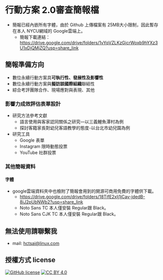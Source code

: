 # 行動方案 2.0審查簡報檔
- 簡報已經內嵌所有字體，由於 Github 上傳檔案有 25MB大小限制，因此暫存在本人 NYCU網域的 Google雲端上。
  - 簡報下載連結：https://drive.google.com/drive/folders/1vYqVZLKzGicrWoxb9hYXz3U1xDjQMjZQ?usp=share_link
## 簡報準備方向
  - 數位永續行動方案具**可執行性、發展性及影響性**
  - 數位永續行動方案與**擬訪談國際組織**聯結性
  - 綜合考評團隊合作、現場應對與表現、其他
  
### 影響力成效評估表單設計
- 研究方法參考文獻
  - 語言使用與客家認同關係之研究—以三義鯉魚潭村為例
  - 探討客籍家長對幼兒客語教學的態度-以台北市幼兒園為例
- 研究工具 
  - Google 表單
  - Instagram 限時動態投票
  - YouTube 社群投票
  
### 其他簡報資料
#### 字體
- google雲端資料夾中也檢附了簡報會用到的開源可商用免費的字體供下載。
  - https://drive.google.com/drive/folders/18TifE2xlj1jCav-jdedB-8iJ2pUbNWb2?usp=share_link
  - Noto Sans TC 本人僅安裝 Regular跟 Black。
  - Noto Sans CJK TC 本人僅安裝 Regular跟 Black。
## 無法使用請聯繫我
- mail: hctsai@linux.com
## 授權方式 license
[![GitHub license](https://img.shields.io/badge/license-MIT-blue.svg)](https://raw.githubusercontent.com/kkdai/youtube/master/LICENSE)
[![CC BY 4.0](https://img.shields.io/badge/License-CC%20BY%204.0-lightgrey.svg)](http://creativecommons.org/licenses/by/4.0/)
